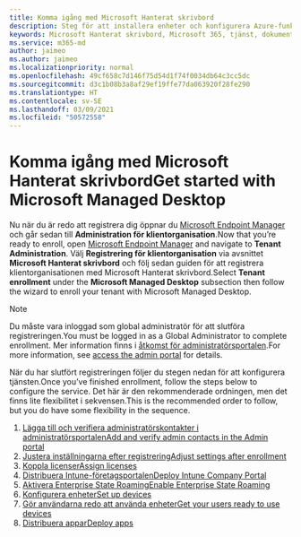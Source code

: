 ```yaml
---
title: Komma igång med Microsoft Hanterat skrivbord
description: Steg för att installera enheter och konfigurera Azure-funktioner så att de fungerar med tjänsten
keywords: Microsoft Hanterat skrivbord, Microsoft 365, tjänst, dokumentation
ms.service: m365-md
author: jaimeo
ms.author: jaimeo
ms.localizationpriority: normal
ms.openlocfilehash: 49cf658c7d146f75d54d1f74f0034db64c3cc5dc
ms.sourcegitcommit: d3c1b08b3a8af29ef19ffe77da063920f28fe290
ms.translationtype: HT
ms.contentlocale: sv-SE
ms.lasthandoff: 03/09/2021
ms.locfileid: "50572558"
---
```

# <a name="get-started-with-microsoft-managed-desktop"></a><span data-ttu-id="948e1-104">Komma igång med Microsoft Hanterat skrivbord</span><span class="sxs-lookup"><span data-stu-id="948e1-104">Get started with Microsoft Managed Desktop</span></span>

<span data-ttu-id="948e1-105">Nu när du är redo att registrera dig öppnar du [Microsoft Endpoint Manager](https://endpoint.microsoft.com/) och går sedan till **Administration för klientorganisation**.</span><span class="sxs-lookup"><span data-stu-id="948e1-105">Now that you’re ready to enroll, open [Microsoft Endpoint Manager](https://endpoint.microsoft.com/) and navigate to **Tenant Administration**.</span></span> <span data-ttu-id="948e1-106">Välj **Registrering för klientorganisation** via avsnittet **Microsoft Hanterat skrivbord** och följ sedan guiden för att registrera klientorganisationen med Microsoft Hanterat skrivbord.</span><span class="sxs-lookup"><span data-stu-id="948e1-106">Select **Tenant enrollment** under the **Microsoft Managed Desktop** subsection then follow the wizard to enroll your tenant with Microsoft Managed Desktop.</span></span>

> [!NOTE]
> <span data-ttu-id="948e1-107">Du måste vara inloggad som global administratör för att slutföra registreringen.</span><span class="sxs-lookup"><span data-stu-id="948e1-107">You must be logged in as a Global Administrator to complete enrollment.</span></span> <span data-ttu-id="948e1-108">Mer information finns i [åtkomst för administratörsportalen](access-admin-portal.md).</span><span class="sxs-lookup"><span data-stu-id="948e1-108">For more information, see [access the admin portal](access-admin-portal.md) for details.</span></span>

<span data-ttu-id="948e1-109">När du har slutfört registreringen följer du stegen nedan för att konfigurera tjänsten.</span><span class="sxs-lookup"><span data-stu-id="948e1-109">Once you’ve finished enrollment, follow the steps below to configure the service.</span></span> <span data-ttu-id="948e1-110">Det här är den rekommenderade ordningen, men det finns lite flexibilitet i sekvensen.</span><span class="sxs-lookup"><span data-stu-id="948e1-110">This is the recommended order to follow, but you do have some flexibility in the sequence.</span></span> 

1. [<span data-ttu-id="948e1-111">Lägga till och verifiera administratörskontakter i administratörsportalen</span><span class="sxs-lookup"><span data-stu-id="948e1-111">Add and verify admin contacts in the Admin portal</span></span>](add-admin-contacts.md)
2. [<span data-ttu-id="948e1-112">Justera inställningarna efter registrering</span><span class="sxs-lookup"><span data-stu-id="948e1-112">Adjust settings after enrollment</span></span>](conditional-access.md)
3. [<span data-ttu-id="948e1-113">Koppla licenser</span><span class="sxs-lookup"><span data-stu-id="948e1-113">Assign licenses</span></span>](assign-licenses.md)
4. [<span data-ttu-id="948e1-114">Distribuera Intune-företagsportalen</span><span class="sxs-lookup"><span data-stu-id="948e1-114">Deploy Intune Company Portal</span></span>](company-portal.md)
5. [<span data-ttu-id="948e1-115">Aktivera Enterprise State Roaming</span><span class="sxs-lookup"><span data-stu-id="948e1-115">Enable Enterprise State Roaming</span></span>](enterprise-state-roaming.md)
6. [<span data-ttu-id="948e1-116">Konfigurera enheter</span><span class="sxs-lookup"><span data-stu-id="948e1-116">Set up devices</span></span>](set-up-devices.md)
7. [<span data-ttu-id="948e1-117">Gör användarna redo att använda enheter</span><span class="sxs-lookup"><span data-stu-id="948e1-117">Get your users ready to use devices</span></span>](get-started-devices.md)
8. [<span data-ttu-id="948e1-118">Distribuera appar</span><span class="sxs-lookup"><span data-stu-id="948e1-118">Deploy apps</span></span>](deploy-apps.md)

